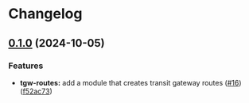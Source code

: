 # Changelog

## [0.1.0](https://github.com/mateusz-uminski/terraform-aws-modules/compare/tgw-routes-v0.0.1...tgw-routes-v0.1.0) (2024-10-05)


### Features

* **tgw-routes:** add a module that creates transit gateway routes ([#16](https://github.com/mateusz-uminski/terraform-aws-modules/issues/16)) ([f52ac73](https://github.com/mateusz-uminski/terraform-aws-modules/commit/f52ac73d3209d8f41c90c9f45a96baa8572f4b75))
